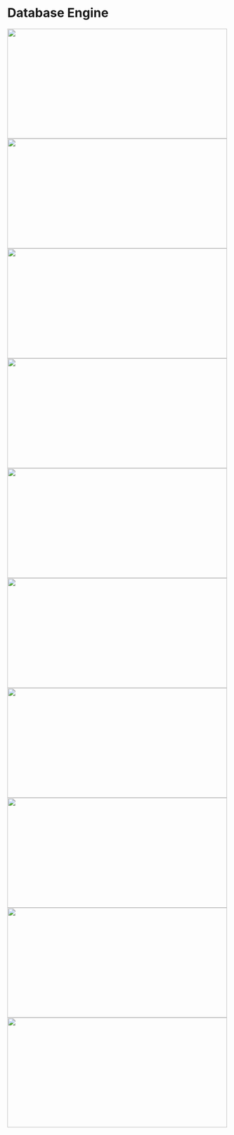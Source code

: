 # Database Engine

<img src="https://user-images.githubusercontent.com/7610065/171949830-c96d5add-bef8-4b6a-969c-51b4e266a4ad.png" width="500" height="250">

<img src="https://user-images.githubusercontent.com/7610065/171950804-494c6b57-5273-4339-9012-58b5a1f71121.png" width="500" height="250">

<img src="https://user-images.githubusercontent.com/7610065/171951788-00a69b5a-9f1f-4ba9-9ab7-02fde562d039.png" width="500" height="250">

<img src="https://user-images.githubusercontent.com/7610065/171994719-e66ae7de-4a78-4184-bad2-bd5c67f22a23.png" width="500" height="250">

<img src="https://user-images.githubusercontent.com/7610065/171994760-6678d044-16c3-4ea9-94c1-7d28d51d8641.png" width="500" height="250">

<img src="https://user-images.githubusercontent.com/7610065/171994861-8b8ccf1c-e838-4ac0-9b12-5d96eef63f2d.png" width="500" height="250">

<img src="https://user-images.githubusercontent.com/7610065/171994947-e1e91c7f-8591-480d-839c-087810efaceb.png" width="500" height="250">

<img src="https://user-images.githubusercontent.com/7610065/171995035-b46f749d-d0d5-4ef8-8c0e-db9c50008c24.png" width="500" height="250">

<img src="https://user-images.githubusercontent.com/7610065/171996590-0c2d4f73-0c23-4ab1-a947-06b488d35120.png" width="500" height="250">

<img src="https://user-images.githubusercontent.com/7610065/171996833-840a38b0-68fc-4110-ad7f-a177e6e18c15.png" width="500" height="250">

